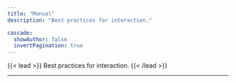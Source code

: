```yaml
---
title: "Manual"
description: "Best practices for interaction."

cascade:
  showAuthor: false
  invertPagination: true
---
```


{{< lead >}}
Best practices for interaction.
{{< /lead >}}

---
